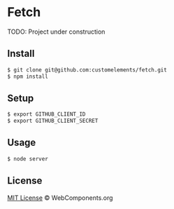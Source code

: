 # Fetch

TODO: Project under construction

## Install

```sh
$ git clone git@github.com:customelements/fetch.git
$ npm install
```

## Setup

```sh
$ export GITHUB_CLIENT_ID
$ export GITHUB_CLIENT_SECRET
```

## Usage

```sh
$ node server
```

## License

[MIT License](http://webcomponentsorg.mit-license.org/) © WebComponents.org